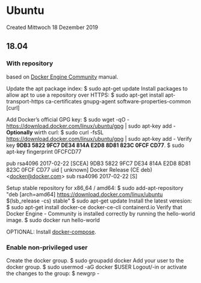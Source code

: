 # Ubuntu
Created Mittwoch 18 Dezember 2019

18.04
-----

### With repository
based on [Docker Engine Community](https://docs.docker.com/install/linux/docker-ce/ubuntu/) manual.

Update the apt package index:
$ sudo apt-get update
Install packages to allow apt to use a repository over HTTPS: 
$ sudo apt-get install apt-transport-https ca-certificates gnupg-agent software-properties-common [curl]

Add Docker’s official GPG key: 
$ sudo wget -qO - <https://download.docker.com/linux/ubuntu/gpg>  | sudo apt-key add -
**Optionally** wirth curl:
$ sudo curl -fsSL <https://download.docker.com/linux/ubuntu/gpg> | sudo apt-key add -
Verify key **9DB3 5822 9FC7 DE34 814A E2D8 8D81 823C 0FCF CD77**.
$ sudo apt-key fingerprint 0FCFCD77
    
pub   rsa4096 2017-02-22 [SCEA]
  9DB3 5822 9FC7 DE34 814A E2D8 8D81 823C 0FCF CD77
uid           [ unknown] Docker Release (CE deb) <[docker@docker.com](mailto:docker@docker.com)>
sub   rsa4096 2017-02-22 [S]

Setup stable repository for x86_64 / amd64:
$ sudo add-apt-repository "deb [arch=amd64] <https://download.docker.com/linux/ubuntu> $(lsb_release -cs) stable"
$ sudo apt-get update
Install the latest veresion:
$ sudo apt-get install docker-ce docker-ce-cli containerd.io
Verify that Docker Engine - Community is installed correctly by running the hello-world image.
$ sudo docker run hello-world

OPTIONAL: Install [docker-compose](./Ubuntu/docker-compose.md).

### Enable non-privileged user
Create the docker group.
$ sudo groupadd docker
Add your user to the docker group.
$ sudo usermod -aG docker $USER
Logout/-in or activate the changes to the group:
$ newgrp -



